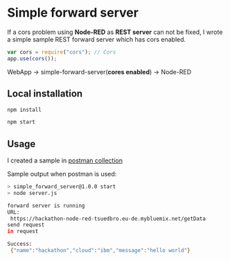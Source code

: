 # Simple forward server

If a cors problem using **Node-RED** as **REST server** can not be fixed, I wrote a simple sample REST forward server which has cors enabled.

```javascript
var cors = require("cors"); // Cors
app.use(cors());
```

WebApp -> simple-forward-server(**cores enabled**) -> Node-RED

## Local installation

```sh
npm install
```

```sh
npm start
```

## Usage

I created a sample in [postman collection](postman_collection/Node-RED-REST-sample.postman_collection.json)

Sample output when postman is used:

```sh
> simple_forward_server@1.0.0 start
> node server.js

forward server is running
URL: 
 https://hackathon-node-red-tsuedbro.eu-de.mybluemix.net/getData
send request
in request 

Success: 
 {"name":"hackathon","cloud":"ibm","message":"hello world"}
```



